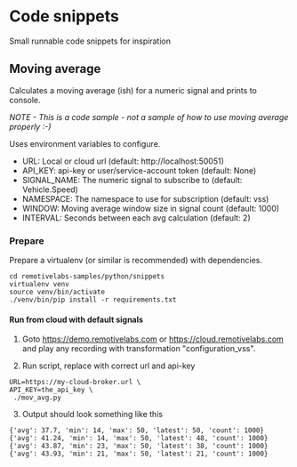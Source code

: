 # Code snippets

Small runnable code snippets for inspiration

## Moving average

Calculates a moving average (ish) for a numeric signal and prints to console.

*NOTE - This is a code sample - not a sample of how to use moving average properly :-)*

Uses environment variables to configure.

* URL: Local or cloud url (default: http://localhost:50051)
* API_KEY: api-key or user/service-account token (default: None)
* SIGNAL_NAME: The numeric signal to subscribe to (default: Vehicle.Speed)
* NAMESPACE: The namespace to use for subscription (default: vss)
* WINDOW: Moving average window size in signal count (default: 1000)
* INTERVAL: Seconds between each avg calculation (default: 2)

### Prepare

Prepare a virtualenv (or similar is recommended) with dependencies.

```
cd remotivelabs-samples/python/snippets
virtualenv venv
source venv/bin/activate
./venv/bin/pip install -r requirements.txt
```

#### Run from cloud with default signals

1. Goto https://demo.remotivelabs.com or https://cloud.remotivelabs.com and play any recording
with transformation "configuration_vss".

2. Run script, replace with correct url and api-key
```
URL=https://my-cloud-broker.url \
API_KEY=the_api_key \
 ./mov_avg.py
```
3. Output should look something like this

```
{'avg': 37.7, 'min': 14, 'max': 50, 'latest': 50, 'count': 1000}
{'avg': 41.24, 'min': 14, 'max': 50, 'latest': 48, 'count': 1000}
{'avg': 43.87, 'min': 23, 'max': 50, 'latest': 38, 'count': 1000}
{'avg': 43.93, 'min': 21, 'max': 50, 'latest': 21, 'count': 1000}
```